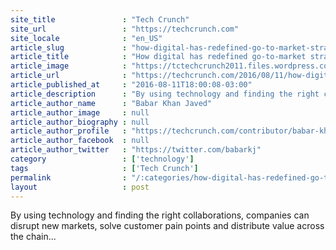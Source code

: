 ```yaml
---
site_title               : "Tech Crunch"
site_url                 : "https://techcrunch.com"
site_locale              : "en_US"
article_slug             : "how-digital-has-redefined-go-to-market-strategy"
article_title            : "How digital has redefined go-to-market strategy"
article_image            : "https://tctechcrunch2011.files.wordpress.com/2016/08/digital.jpg?w=764&h=400&crop=1"
article_url              : "https://techcrunch.com/2016/08/11/how-digital-has-redefined-go-to-market-strategy/"
article_published_at     : "2016-08-11T18:00:08-03:00"
article_description      : "By using technology and finding the right collaborations, companies can disrupt new markets, solve customer pain points and distribute value across the chain..."
article_author_name      : "Babar Khan Javed"
article_author_image     : null
article_author_biography : null
article_author_profile   : "https://techcrunch.com/contributor/babar-khan-javed/"
article_author_facebook  : null
article_author_twitter   : "https://twitter.com/babarkj"
category                 : ['technology']
tags                     : ['Tech Crunch']
permalink                : "/:categories/how-digital-has-redefined-go-to-market-strategy/"
layout                   : post
---
```


By using technology and finding the right collaborations, companies can disrupt new markets, solve customer pain points and distribute value across the chain...
